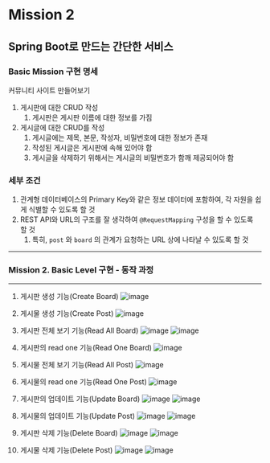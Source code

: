 # Mission 2
## Spring Boot로 만드는 간단한 서비스

### Basic Mission 구현 명세
커뮤니티 사이트 만들어보기

1. 게시판에 대한 CRUD 작성
    1. 게시판은 게시판 이름에 대한 정보를 가짐
2. 게시글에 대한 CRUD를 작성
    1. 게시글에는 제목, 본문, 작성자, 비밀번호에 대한 정보가 존재
    2. 작성된 게시글은 게시판에 속해 있어야 함
    3. 게시글을 삭제하기 위해서는 게시글의 비밀번호가 함깨 제공되어야 함

### 세부 조건

1. 관계형 데이터베이스의 Primary Key와 같은 정보 데이터에 포함하여, 각 자원을 쉽게 식별할 수 있도록 할 것
2. REST API와 URL의 구조를 잘 생각하여 `@RequestMapping` 구성을 할 수 있도록 할 것
    1. 특히, `post` 와 `board` 의 관계가 요청하는 URL 상에 나타날 수 있도록 할 것

------
### Mission 2. Basic Level 구현 - 동작 과정
------

1. 게시판 생성 기능(Create Board)
![image](https://user-images.githubusercontent.com/66112716/155154519-25fcc631-2ab2-42fd-99df-208b403fa8af.png)

2. 게시물 생성 기능(Create Post)
![image](https://user-images.githubusercontent.com/66112716/155154994-c4f2032f-5a72-4dc6-a096-6551c480c58d.png)

3. 게시판 전체 보기 기능(Read All Board)
![image](https://user-images.githubusercontent.com/66112716/155155466-ac5b2652-a133-45b0-b6bf-e825539533a6.png)
![image](https://user-images.githubusercontent.com/66112716/155155522-f786b72e-8a5c-4ee1-a8e0-c83e7a64c91e.png)

4. 게시판의 read one 기능(Read One Board)
![image](https://user-images.githubusercontent.com/66112716/155155709-dd535650-37ef-4120-8846-e35922e5997b.png)

5. 게시물 전체 보기 기능(Read All Post)
![image](https://user-images.githubusercontent.com/66112716/155156177-17fc36b1-c6b4-478f-b6ca-7c88cef80c56.png)

6. 게시물의 read one 기능(Read One Post)
![image](https://user-images.githubusercontent.com/66112716/155156581-d796f731-ef78-41f3-a98b-c225f01dfb34.png)

7. 게시판의 업데이트 기능(Update Board)
![image](https://user-images.githubusercontent.com/66112716/155157196-96796806-44de-436e-84a0-a4e30a9fe1ba.png)
![image](https://user-images.githubusercontent.com/66112716/155157323-9a562fbc-c24e-46e7-aab2-b4b3e8cdfbd6.png)

8. 게시물의 업데이트 기능(Update Post)
![image](https://user-images.githubusercontent.com/66112716/155157643-c676c8d0-d18c-475b-9855-bc4d444b5998.png)
![image](https://user-images.githubusercontent.com/66112716/155157723-6a8d62ff-2c29-4eaf-9e55-8232f18dbf1d.png)

9. 게시판 삭제 기능(Delete Board)
![image](https://user-images.githubusercontent.com/66112716/155157898-db5e2c76-b9aa-49f5-93d5-bcbca930b77e.png)
![image](https://user-images.githubusercontent.com/66112716/155157974-963013d8-d7b9-40c9-b363-07d3c17b6421.png)

10. 게시물 삭제 기능(Delete Post)
![image](https://user-images.githubusercontent.com/66112716/155158344-742d47bc-a7ca-41fa-a963-c796c712d124.png)
![image](https://user-images.githubusercontent.com/66112716/155158427-a784d1a9-0192-4aad-bb29-917983101fc3.png)
